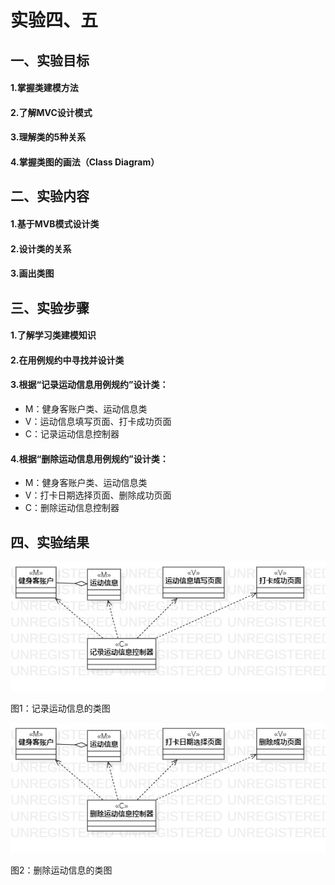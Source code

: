 # 实验四、五

## 一、实验目标

#### 1.掌握类建模方法
#### 2.了解MVC设计模式
#### 3.理解类的5种关系
#### 4.掌握类图的画法（Class Diagram）

## 二、实验内容

#### 1.基于MVB模式设计类
#### 2.设计类的关系
#### 3.画出类图

## 三、实验步骤

#### 1.了解学习类建模知识
#### 2.在用例规约中寻找并设计类
#### 3.根据“记录运动信息用例规约”设计类：
- M：健身客账户类、运动信息类
- V：运动信息填写页面、打卡成功页面
- C：记录运动信息控制器

#### 4.根据“删除运动信息用例规约”设计类：
- M：健身客账户类、运动信息类
- V：打卡日期选择页面、删除成功页面
- C：删除运动信息控制器

## 四、实验结果

![记录运动信息的类图](./记录运动信息的类图.jpg)

图1：记录运动信息的类图


![删除运动信息的类图](./删除运动信息的类图.jpg)

图2：删除运动信息的类图
